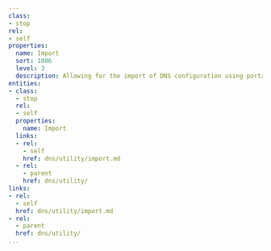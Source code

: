 ```yaml
---
class:
- stop
rel:
- self
properties:
  name: Import
  sort: 1006
  level: 3
  description: Allowing for the import of DNS configuration using portable formats.
entities:
- class:
  - stop
  rel:
  - self
  properties:
    name: Import
  links:
  - rel:
    - self
    href: dns/utility/import.md
  - rel:
    - parent
    href: dns/utility/
links:
- rel:
  - self
  href: dns/utility/import.md
- rel:
  - parent
  href: dns/utility/
...
```

